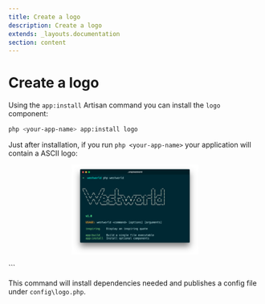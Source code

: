 ```yaml
---
title: Create a logo
description: Create a logo
extends: _layouts.documentation
section: content
---
```


# Create a logo

Using the `app:install` Artisan command you can install the `logo` component:
```bash
php <your-app-name> app:install logo
```

Just after installation, if you run `php <your-app-name>` your application will contain
a ASCII logo:
<p align="center">
    <img src="https://raw.githubusercontent.com/laravel-zero/website/gh-pages/img/logo_component.png" width="50%">
</p>
```

This command will install dependencies needed and publishes a config file under `config\logo.php`.
